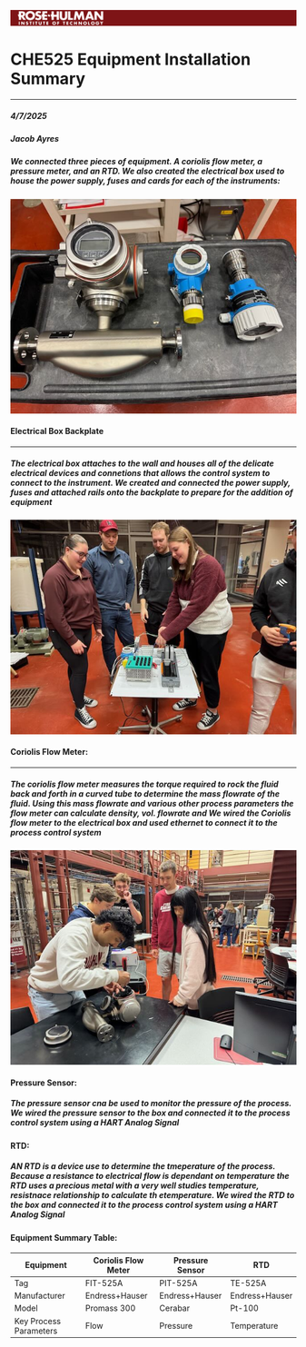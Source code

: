 ![RHIT Logo](https://raw.githubusercontent.com/henthornlab/che525Instrumentation/refs/heads/main/rhit-logo-wide.png)

# **CHE525 Equipment Installation Summary**

---

##### 4/7/2025
##### Jacob Ayres

##### We connected three pieces of equipment. A coriolis flow meter, a pressure meter, and an RTD. We also created the electrical box used to house the power supply, fuses and cards for each of the instruments:

![Equipment](https://raw.githubusercontent.com/henthornlab/ProcessAnalytics/refs/heads/master/2025-install/IMG_8223.jpeg)

#### **Electrical Box Backplate**

---


##### The electrical box attaches to the wall and houses all of the delicate electrical devices and connetions that allows the control system to connect to the instrument. We created and connected the power supply, fuses and attached rails onto the backplate to prepare for the addition of equipment 

![EBOX](https://raw.githubusercontent.com/henthornlab/ProcessAnalytics/refs/heads/master/2025-install/IMG_8267.jpeg)

#### **Coriolis Flow Meter**:

---

##### The coriolis flow meter measures the torque required to rock the fluid back and forth in a curved tube to determine the mass flowrate of the fluid. Using this mass flowrate and various other process parameters the flow meter can calculate density, vol. flowrate and We wired the Coriolis flow meter to the electrical box and used ethernet to connect it to the process control system
 ![CORI](https://raw.githubusercontent.com/henthornlab/ProcessAnalytics/refs/heads/master/2025-install/IMG_8273.jpeg)

#### **Pressure Sensor**:
##### The pressure sensor cna be used to monitor the pressure of the process. We wired the pressure sensor to the box and connected it to the process control system using a HART Analog Signal

#### **RTD**:

##### AN RTD is a device use to determine the tmeperature of the process. Because a resistance to electrical flow is dependant on temperature the RTD uses a precious metal  with a very well studies temperature, resistnace relationship to calculate th etemperature. We wired the RTD to the box and connected it to the process control system using a HART Analog Signal

#### **Equipment Summary Table**: 

| Equipment | Coriolis Flow Meter | Pressure Sensor | RTD | 
|---|---|---|---|
|Tag | FIT-525A| PIT-525A | TE-525A |
| Manufacturer | Endress+Hauser | Endress+Hauser | Endress+Hauser |
|Model | Promass 300 | Cerabar | Pt-100 | 
| Key Process Parameters | Flow | Pressure | Temperature | 
